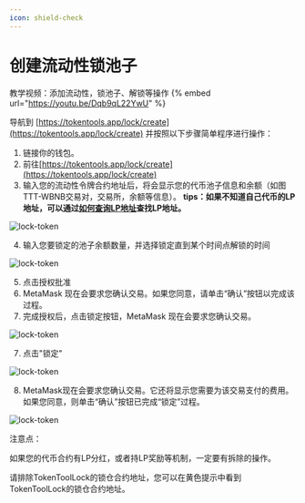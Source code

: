 ```yaml
---
icon: shield-check
---
```




# 创建流动性锁池子



教学视频：添加流动性，锁池子、解锁等操作 
{% embed url="https://youtu.be/Dqb9qL22YwU" %}



导航到 [https://tokentools.app/lock/create](https://tokentools.app/lock/create) 并按照以下步骤简单程序进行操作：

1. 链接你的钱包。
2. 前往[https://tokentools.app/lock/create](https://tokentools.app/lock/create)
3. 输入您的流动性令牌合约地址后，将会显示您的代币池子信息和余额（如图 TTT-WBNB交易对，交易所，余额等信息）。
    **tips：如果不知道自己代币的LP地址，可以通过[如何查询LP地址](https://docs.tokentools.app/common-problem/how-to-find-liquidity)查找LP地址。**

![lock-token](../.gitbook/assets/lock/Snipaste_2022-05-08_23-15-41.png)

4. 输入您要锁定的池子余额数量，并选择锁定直到某个时间点解锁的时间

![lock-token](../.gitbook/assets/lock/Snipaste_2022-11-25_22-41-21.png)


5. 点击授权批准
5. MetaMask 现在会要求您确认交易。如果您同意，请单击“确认”按钮以完成该过程。
6. 完成授权后，点击锁定按钮，MetaMask 现在会要求您确认交易。

![lock-token](../.gitbook/assets/lock/Snipaste_2022-11-25_22-44-12.png)

7. 点击"锁定"

![lock-token](../.gitbook/assets/lock/Snipaste_2022-11-25_22-45-13.png)


8. MetaMask现在会要求您确认交易。它还将显示您需要为该交易支付的费用。如果您同意，则单击“确认”按钮已完成“锁定”过程。

![lock-token](../.gitbook/assets/lock/Snipaste_2022-11-25_22-49-25.png)


注意点：

如果您的代币合约有LP分红，或者持LP奖励等机制，一定要有拆除的操作。

请排除TokenToolLock的锁仓合约地址，您可以在黄色提示中看到 TokenToolLock的锁仓合约地址。

